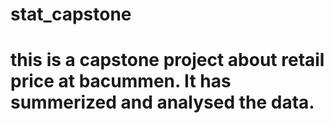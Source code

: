 # stat_capstone
# this is a capstone project about retail price at bacummen. It has summerized and analysed the data. 
